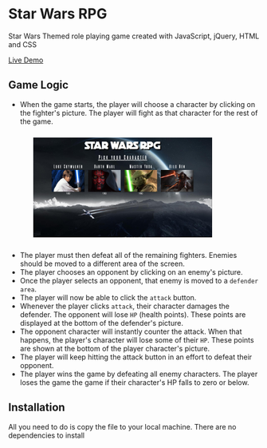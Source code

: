 # Star Wars RPG

Star Wars Themed role playing game created with JavaScript, jQuery, HTML and CSS

[Live Demo](https://star-wars-final-battle.herokuapp.com/)

## Game Logic

* When the game starts, the player will choose a character by clicking on the fighter's picture. The player will fight as that character for the rest of the game.

<img src="https://github.com/crisr10/star-wars-rpg-game/blob/master/assets/images/game-images/Screenshot1.png?raw=true" height="200px" style="margin:10px 50px"/>

* The player must then defeat all of the remaining fighters. Enemies should be moved to a different area of the screen.
* The player chooses an opponent by clicking on an enemy's picture.
* Once the player selects an opponent, that enemy is moved to a `defender area`.
* The player will now be able to click the `attack` button.
* Whenever the player clicks `attack`, their character damages the defender. The opponent will lose `HP` (health points). These points are displayed at the bottom of the defender's picture. 
* The opponent character will instantly counter the attack. When that happens, the player's character will lose some of their `HP`. These points are shown at the bottom of the player character's picture.
* The player will keep hitting the attack button in an effort to defeat their opponent.
* The player wins the game by defeating all enemy characters. The player loses the game the game if their character's HP falls to zero or below.

## Installation

All you need to do is copy the file to your local machine. There are no dependencies to install

